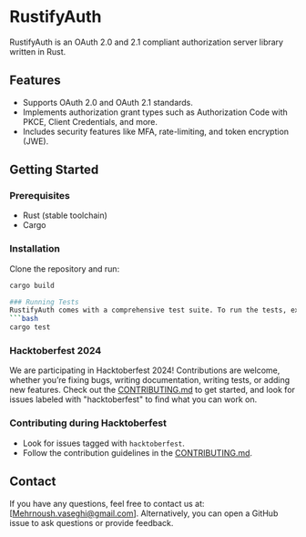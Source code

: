 # RustifyAuth

RustifyAuth is an OAuth 2.0 and 2.1 compliant authorization server library written in Rust. 

## Features
- Supports OAuth 2.0 and OAuth 2.1 standards.
- Implements authorization grant types such as Authorization Code with PKCE, Client Credentials, and more.
- Includes security features like MFA, rate-limiting, and token encryption (JWE).

## Getting Started
### Prerequisites
- Rust (stable toolchain)
- Cargo

### Installation
Clone the repository and run:

```bash
cargo build

### Running Tests
RustifyAuth comes with a comprehensive test suite. To run the tests, execute:
```bash
cargo test
```

### Hacktoberfest 2024
We are participating in Hacktoberfest 2024! Contributions are welcome, whether you’re fixing bugs, writing documentation, writing tests, or adding new features. Check out the [CONTRIBUTING.md](CONTRIBUTING.md) to get started, and look for issues labeled with "hacktoberfest" to find what you can work on.

### Contributing during Hacktoberfest
- Look for issues tagged with `hacktoberfest`.
- Follow the contribution guidelines in the [CONTRIBUTING.md](CONTRIBUTING.md).


## Contact
If you have any questions, feel free to contact us at: [Mehrnoush.vaseghi@gmail.com]. 
Alternatively, you can open a GitHub issue to ask questions or provide feedback.
